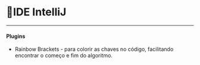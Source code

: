 # :gem:IDE IntelliJ
---


#### Plugins
* Rainbow Brackets - para colorir as chaves no código, facilitando encontrar o começo e fim do algoritmo.